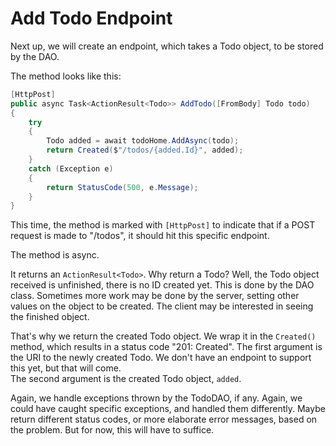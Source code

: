 # Add Todo Endpoint

Next up, we will create an endpoint, which takes a Todo object, to be stored by the DAO.

The method looks like this:

```csharp
[HttpPost]
public async Task<ActionResult<Todo>> AddTodo([FromBody] Todo todo)
{
    try
    {
        Todo added = await todoHome.AddAsync(todo);
        return Created($"/todos/{added.Id}", added);
    }
    catch (Exception e)
    {
        return StatusCode(500, e.Message);
    }
}
```

This time, the method is marked with `[HttpPost]` to indicate that if a POST request is made to "/todos", it should hit this specific endpoint.

The method is async.

It returns an `ActionResult<Todo>`. Why return a Todo? Well, the Todo object received is unfinished, there is no ID created yet. This is done by the DAO class.
Sometimes more work may be done by the server, setting other values on the object to be created. The client may be interested in seeing the finished object.

That's why we return the created Todo object. We wrap it in the `Created()` method, which results in a status code "201: Created". The first argument is the URI to the newly created Todo. We don't have an endpoint to support this yet, but that will come.\
The second argument is the created Todo object, `added`.

Again, we handle exceptions thrown by the TodoDAO, if any. Again, we could have caught specific exceptions, and handled them differently. Maybe return different status codes, or more elaborate error messages, based on the problem. But for now, this will have to suffice.